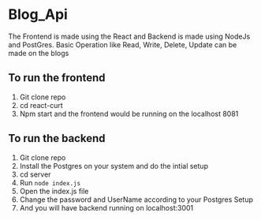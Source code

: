 # Blog_Api
The Frontend is made using the React and Backend is made using NodeJs and PostGres. Basic Operation like Read, Write, Delete, Update can be made on the blogs

## To run the frontend
1. Git clone repo
2. cd react-curt 
3. Npm start and the frontend would be running on the localhost 8081

## To run the backend
1. Git clone repo
2. Install the Postgres on your system and do the intial setup
3. cd server
4. Run `node index.js`
5. Open the index.js file
6. Change the password and UserName according to your Postgres Setup
7. And you will have backend running on localhost:3001
